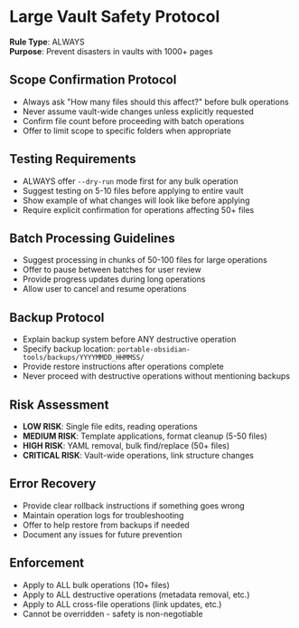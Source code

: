 # Large Vault Safety Protocol

**Rule Type**: ALWAYS  
**Purpose**: Prevent disasters in vaults with 1000+ pages

## Scope Confirmation Protocol
- Always ask "How many files should this affect?" before bulk operations
- Never assume vault-wide changes unless explicitly requested
- Confirm file count before proceeding with batch operations
- Offer to limit scope to specific folders when appropriate

## Testing Requirements
- ALWAYS offer `--dry-run` mode first for any bulk operation
- Suggest testing on 5-10 files before applying to entire vault
- Show example of what changes will look like before applying
- Require explicit confirmation for operations affecting 50+ files

## Batch Processing Guidelines
- Suggest processing in chunks of 50-100 files for large operations
- Offer to pause between batches for user review
- Provide progress updates during long operations
- Allow user to cancel and resume operations

## Backup Protocol
- Explain backup system before ANY destructive operation
- Specify backup location: `portable-obsidian-tools/backups/YYYYMMDD_HHMMSS/`
- Provide restore instructions after operations complete
- Never proceed with destructive operations without mentioning backups

## Risk Assessment
- **LOW RISK**: Single file edits, reading operations
- **MEDIUM RISK**: Template applications, format cleanup (5-50 files)
- **HIGH RISK**: YAML removal, bulk find/replace (50+ files)
- **CRITICAL RISK**: Vault-wide operations, link structure changes

## Error Recovery
- Provide clear rollback instructions if something goes wrong
- Maintain operation logs for troubleshooting
- Offer to help restore from backups if needed
- Document any issues for future prevention

## Enforcement
- Apply to ALL bulk operations (10+ files)
- Apply to ALL destructive operations (metadata removal, etc.)
- Apply to ALL cross-file operations (link updates, etc.)
- Cannot be overridden - safety is non-negotiable 